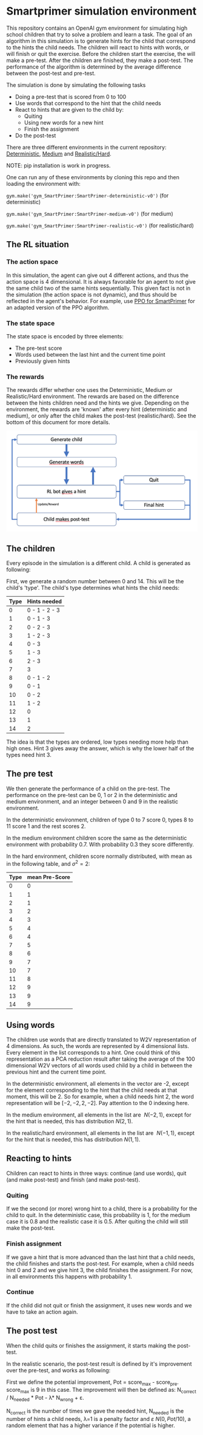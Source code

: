 # Smartprimer simulation environment

This repository contains an OpenAI gym environment for simulating high school children that try to solve a problem and
learn a task. The goal of an algorithm in this simulation is to generate hints for the child that correspond to the
hints the child needs. The children will react to hints with words, or will finish or quit the exercise. Before the
children start the exercise, the will make a pre-test. After the children are finished, they make a post-test. The
performance of the algorithm is determined by the average difference between the post-test and pre-test.


The simulation is done by simulating the following tasks
* Doing a pre-test that is scored from 0 to 100
* Use words that correspond to the hint that the child needs
* React to hints that are given to the child by:
    * Quiting
    * Using new words for a new hint
    * Finish the assignment
* Do the post-test

There are three different environments in the current repository: [Deterministic](gym_SmartPrimer/envs/Deterministic), [Medium](gym_SmartPrimer/envs/Medium) and
[Realistic/Hard](gym_SmartPrimer/envs/Realistic_Hard).

NOTE: pip installation is work in progress.

One can run any of these environments by cloning this repo and then loading the environment with:

`gym.make('gym_SmartPrimer:SmartPrimer-deterministic-v0')` (for deterministic)

`gym.make('gym_SmartPrimer:SmartPrimer-medium-v0')` (for medium)

`gym.make('gym_SmartPrimer:SmartPrimer-realistic-v0')` (for realistic/hard)

## The RL situation
### The action space
In this simulation, the agent can give out 4 different actions, and thus the action space is 4 dimensional. It is always
favorable for an agent to not give the same child two of the same hints sequentially. This given fact is not in the
simulation (the action space is not dynamic), and thus should be reflected in the agent's behavior. For example, use
[PPO for SmartPrimer](gym_SmartPrimer/agents/ppo_agentSmartPrimer.py) for an adapted version of the PPO
algorithm.

### The state space
The state space is encoded by three elements:
* The pre-test score
* Words used between the last hint and the current time point
* Previously given hints

### The rewards
The rewards differ whether one uses the Deterministic, Medium or Realistic/Hard environment. The rewards are based
on the difference between the hints children need and the hints we give. Depending on the environment, the rewards are
'known' after every hint (deterministic and medium), or only after the child makes the post-test (realistic/hard). See
the bottom of this document for more details.

![overview](Overview.png)


## The children
Every episode in the simulation is a different child. A child is generated as following:

First, we generate a random number between 0 and 14. This will be the child's 'type'. The child's type
determines what hints the child needs:

| Type | Hints needed  |
|------|---------------|
| 0    | 0 - 1 - 2 - 3 |
| 1    | 0 - 1 - 3     |
| 2    | 0 - 2 - 3     |
| 3    | 1 - 2 - 3     |
| 4    | 0 - 3         |
| 5    | 1 - 3         |
| 6    | 2 - 3         |
| 7    | 3             |
| 8    | 0 - 1 - 2     |
| 9    | 0 - 1         |
| 10   | 0 - 2         |
| 11   | 1 - 2         |
| 12   | 0             |
| 13   | 1             |
| 14   | 2             |

The idea is that the types are ordered, low types needing more help than high ones. Hint 3 gives away the answer,
which is why the lower half of the types need hint 3.


## The pre test
We then generate the performance of a child on the pre-test. The performance on the pre-test can be 0, 1 or 2 in the
deterministic and medium environment, and an integer between 0 and 9 in the realistic environment.

In the deterministic environment, children of type 0 to 7 score 0, types 8 to 11 score 1 and the rest scores 2.

In the medium environment children score the same as the deterministic environment with probability 0.7. With probability
0.3 they score differently.

In the hard environment, children score normally distributed, with mean as in the following table, and $\sigma^2=2$:

| Type | mean Pre-Score  |
|------|-----------------|
| 0    | 0               |
| 1    | 1               |
| 2    | 1               |
| 3    | 2               |
| 4    | 3               |
| 5    | 4               |
| 6    | 4               |
| 7    | 5               |
| 8    | 6               |
| 9    | 7               |
| 10   | 7               |
| 11   | 8               |
| 12   | 9               |
| 13   | 9               |
| 14   | 9               |


## Using words
The children use words that are directly translated to W2V representation of 4 dimensions. As such, the words are represented
by 4 dimensional lists. Every element in the list corresponds to a hint. One could think of this representation as a PCA reduction
result after taking the average of the 100 dimensional W2V vectors of all words used child by a child in between the previous hint
and the current time point.

In the deterministic environment, all elements in the vector are -2, except for the element corresponding to the hint
that the child needs at that moment, this will be 2. So for example, when a child needs hint 2, the word representation will be
$[-2, -2, 2, -2]$. Pay attention to the 0 indexing here.

In the medium environment, all elements in the list are $~N(-2,1)$, except for the hint that is needed, this has distribution
$N(2,1)$.

In the realistic/hard environment, all elements in the list are $~N(-1,1)$, except for the hint that is needed, this has distribution
$N(1,1)$.


## Reacting to hints
Children can react to hints in three ways: continue (and use words), quit (and make post-test) and finish (and make post-test).

### Quiting
If we the second (or more) wrong hint to a child, there is a probability for the child to quit. In the deterministic case,
this probability is 1, for the medium case it is 0.8 and the realistic case it is 0.5. After quiting the child will still
make the post-test.

### Finish assignment
If we gave a hint that is more advanced than the last hint that a child needs, the child finishes and starts the post-test.
For example, when a child needs hint 0 and 2 and we give hint 3, the child finishes the assignment. For now, in all environments
this happens with probability 1.

### Continue
If the child did not quit or finish the assignment, it uses new words and we have to take an action again.

## The post test
When the child quits or finishes the assignment, it starts making the post-test.

In the realistic scenario, the post-test result is defined by it's improvement over the pre-test, and works as following:

First we define the potential improvement, Pot = score<sub>max</sub> - score<sub>pre</sub>. score<sub>max</sub> is 9 in this case. The improvement
will then be defined as: N<sub>correct</sub> / N<sub>needed</sub> * Pot - λ* N<sub>wrong</sub> + ε.

N<sub>correct</sub> is the number of times we gave the needed hint, N<sub>needed</sub> is the number of hints a child needs, λ=1 is a penalty factor and $ε~N(0,Pot/10)$, a
random element that has a higher variance if the potential is higher.